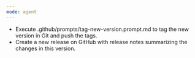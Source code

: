 ```yaml
---
mode: agent
---
```


- Execute .github/prompts/tag-new-version.prompt.md to tag the new version in Git and push the tags.
- Create a new release on GitHub with release notes summarizing the changes in this version.
